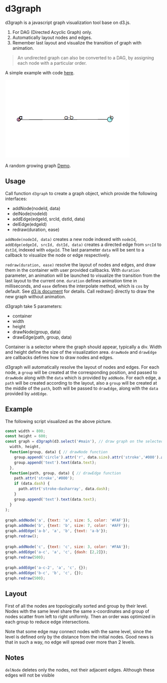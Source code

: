 # d3graph

d3graph is a javascript graph visualization tool base on d3.js.

1. For DAG (Directed Acyclic Graph) only.
2. Automatically layout nodes and edges.
3. Remember last layout and visualize the transition of graph with animation.

> An undirected graph can also be converted to a DAG, by assigning each node with a particular order.

A simple example with code [here](#example).

![](./example/demo.gif)

A random growing graph [Demo](http://yihe2.github.io/d3graph).

## Usage

Call function `d3graph` to create a graph object, which provide the following interfaces:

- addNode(nodeId, data)
- delNode(nodeId)
- addEdge(edgeId, srcId, dstId, data)
- delEdge(edgeId)
- redraw(duration, ease)

`addNode(nodeId, data)` creates a new node indexed with `nodeId`, `addEdge(edgeId, srcId, dstId, data)` creates a directed edge from `srcId` to `dstId`, indexed with `edgeId`. The last parameter `data` will be sent to a callback to visualize the node or edge respectively.

`redraw(duration, ease)` resolve the layout of nodes and edges, and draw them in the container with user provided callbacks. With `duration` parameter, an animation will be launched to visualize the transition from the last layout to the current one. `duration` defines animation time in milliseconds, and `ease` defines the interpolate method, which is `cos` by default. See [d3.js document](https://github.com/mbostock/d3/wiki/Transitions#ease) for details. Call redraw() directly to draw the new graph without animation.

d3graph take 5 parameters:

- container
- width
- height
- drawNode(group, data)
- drawEdge(path, group, data)

Container is a selector where the graph should appear, typically a div. Width and height define the size of the visualization area. `drawNode` and `drawEdge` are callbacks defines how to draw nodes and edges.

d3graph will automatically resolve the layout of nodes and edges. For each node, a `group` will be created at the corresponding position, and passed to `drawNode` along with the `data` which is provided by `addNode`. For each edge, a `path` will be created according to the layout, also a `group` will be created at the middle of the `path`, both will be passed to `drawEdge`, along with the `data` provided by `addEdge`.

## Example

The following script visualized as the above picture.

```javascript
const width = 800;
const height = 600;
const graph = d3graph(d3.select('#main'), // draw graph on the selected 'main' div
  width, height,
  function(group, data) { // drawNode function
    group.append('circle').attr('r', data.size).attr('stroke','#000').attr('fill', data.color);
    group.append('text').text(data.text);
  },
  function(path, group, data) { // drawEdge function
    path.attr('stroke','#000');
    if (data.dash) {
      path.attr('stroke-dasharray', data.dash);
    }
    group.append('text').text(data.text);
  }
);

graph.addNode('a', {text: 'a', size: 5, color: '#FAF'});
graph.addNode('b', {text: 'b', size: 7, color: '#AFF'});
graph.addEdge('a-b', 'a', 'b', {text: 'a-b'});
graph.redraw();

graph.addNode('c', {text: 'c', size: 3, color: '#FAA'});
graph.addEdge('a-c', 'a', 'c', {dash: [2,2]});
graph.redraw(500);

graph.addEdge('a-c-2', 'a', 'c', {});
graph.addEdge('b-c', 'b', 'c', {});
graph.redraw(500);
```

## Layout

First of all the nodes are topologically sorted and group by their level. Nodes with the same level share the same x-coordinates and group of nodes scatter from left to right uniformly. Then an order was optimized in each group to reduce edge intersections.

Note that some edge may connect nodes with the same level, since the level is defined only by the distance from the initial nodes. Good news is that in such a way, no edge will spread over more than 2 levels.

## Notes

`delNode` deletes only the nodes, not their adjacent edges. Although these edges will not be visible
